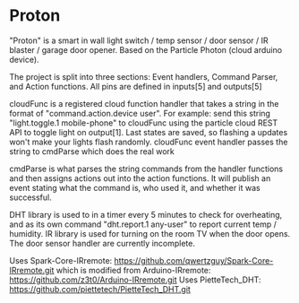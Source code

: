 # Proton
"Proton" is a smart in wall light switch / temp sensor / door sensor / IR blaster / garage door opener. Based on the Particle Photon (cloud arduino device).

The project is split into three sections:
Event handlers, Command Parser, and Action functions.
All pins are defined in inputs[5] and outputs[5]

cloudFunc is a registered cloud function handler that takes a string in the format of "command.action.device user". For example: send this string "light.toggle.1 mobile-phone" to cloudFunc using the particle cloud REST API to toggle light on output[1]. Last states are saved, so flashing a updates won't make your lights flash randomly. cloudFunc event handler passes the string to cmdParse which does the real work

cmdParse is what parses the string commands from the handler functions and then assigns actions out into the action functions. It will publish an event stating what the command is, who used it, and whether it was successful.

DHT library is used to in a timer every 5 minutes to check for overheating, and as its own command "dht.report.1 any-user" to report current temp / humidity. IR library is used for turning on the room TV when the door opens. The door sensor handler are currently incomplete.

Uses Spark-Core-IRremote: https://github.com/qwertzguy/Spark-Core-IRremote.git
which is modified from Arduino-IRremote: https://github.com/z3t0/Arduino-IRremote.git
Uses PietteTech_DHT: https://github.com/piettetech/PietteTech_DHT.git
